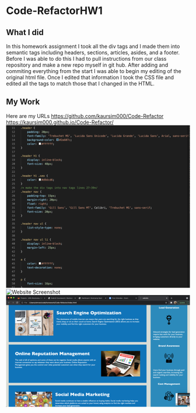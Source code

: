 # Code-RefactorHW1

## What I did
In this homework assignment I took all the div tags and I made them into semantic tags including headers, sections, articles, asides, and a footer. Before I was able to do this I had to pull instructions from our class repository and make a new repo myself in git hub. After adding and commiting everything from the start I was able to begin my editing of the original html file. Once I edited that information I took the CSS file and edited all the tags to match those that I changed in the HTML. 

## My Work 
Here are my URLs 
 https://github.com/kaursim000/Code-Refactor
  https://kaursim000.github.io/Code-Refactor/
![My CSS](CSSHW1.png)
![Website Screenshot](HW.png)
![Website Screenshot](HW1.png)